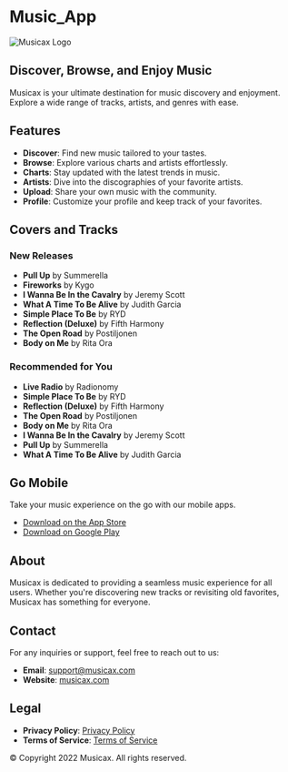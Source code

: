 # Music_App

![Musicax Logo](path_to_logo_image)

## Discover, Browse, and Enjoy Music

Musicax is your ultimate destination for music discovery and enjoyment. Explore a wide range of tracks, artists, and genres with ease.

## Features

- **Discover**: Find new music tailored to your tastes.
- **Browse**: Explore various charts and artists effortlessly.
- **Charts**: Stay updated with the latest trends in music.
- **Artists**: Dive into the discographies of your favorite artists.
- **Upload**: Share your own music with the community.
- **Profile**: Customize your profile and keep track of your favorites.

## Covers and Tracks

### New Releases

- **Pull Up** by Summerella
- **Fireworks** by Kygo
- **I Wanna Be In the Cavalry** by Jeremy Scott
- **What A Time To Be Alive** by Judith Garcia
- **Simple Place To Be** by RYD
- **Reflection (Deluxe)** by Fifth Harmony
- **The Open Road** by Postiljonen
- **Body on Me** by Rita Ora

### Recommended for You

- **Live Radio** by Radionomy
- **Simple Place To Be** by RYD
- **Reflection (Deluxe)** by Fifth Harmony
- **The Open Road** by Postiljonen
- **Body on Me** by Rita Ora
- **I Wanna Be In the Cavalry** by Jeremy Scott
- **Pull Up** by Summerella
- **What A Time To Be Alive** by Judith Garcia

## Go Mobile

Take your music experience on the go with our mobile apps.

- [Download on the App Store](#)
- [Download on Google Play](#)

## About

Musicax is dedicated to providing a seamless music experience for all users. Whether you're discovering new tracks or revisiting old favorites, Musicax has something for everyone.

## Contact

For any inquiries or support, feel free to reach out to us:

- **Email**: support@musicax.com
- **Website**: [musicax.com](#)

## Legal

- **Privacy Policy**: [Privacy Policy](#)
- **Terms of Service**: [Terms of Service](#)

© Copyright 2022 Musicax. All rights reserved.

